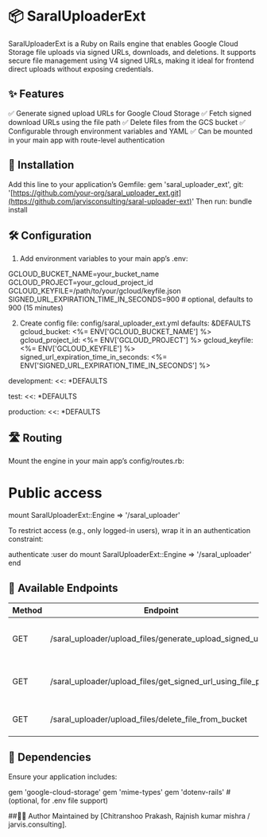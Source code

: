 # 📦 SaralUploaderExt
SaralUploaderExt is a Ruby on Rails engine that enables Google Cloud Storage file uploads via signed URLs, downloads, and deletions. It supports secure file management using V4 signed URLs, making it ideal for frontend direct uploads without exposing credentials.

## ✨ Features
✅ Generate signed upload URLs for Google Cloud Storage
✅ Fetch signed download URLs using the file path
✅ Delete files from the GCS bucket
✅ Configurable through environment variables and YAML
✅ Can be mounted in your main app with route-level authentication

## 🔧 Installation
Add this line to your application’s Gemfile:
gem 'saral_uploader_ext', git: '[https://github.com/your-org/saral_uploader_ext.git](https://github.com/jarvisconsulting/saral-uploader-ext)'
Then run:
bundle install

## 🛠️ Configuration
1. Add environment variables to your main app’s .env:
   
GCLOUD_BUCKET_NAME=your_bucket_name
GCLOUD_PROJECT=your_gcloud_project_id
GCLOUD_KEYFILE=/path/to/your/gcloud/keyfile.json
SIGNED_URL_EXPIRATION_TIME_IN_SECONDS=900 # optional, defaults to 900 (15 minutes)

2. Create config file: config/saral_uploader_ext.yml
  defaults: &DEFAULTS
  gcloud_bucket: <%= ENV['GCLOUD_BUCKET_NAME'] %>
  gcloud_project_id: <%= ENV['GCLOUD_PROJECT'] %>
  gcloud_keyfile: <%= ENV['GCLOUD_KEYFILE'] %>
  signed_url_expiration_time_in_seconds: <%= ENV['SIGNED_URL_EXPIRATION_TIME_IN_SECONDS'] %>

development:
  <<: *DEFAULTS

test:
  <<: *DEFAULTS

production:
  <<: *DEFAULTS
## 🛣️ Routing
Mount the engine in your main app’s config/routes.rb:

# Public access
mount SaralUploaderExt::Engine => '/saral_uploader'

To restrict access (e.g., only logged-in users), wrap it in an authentication constraint:

authenticate :user do
  mount SaralUploaderExt::Engine => '/saral_uploader'
end

## 📡 Available Endpoints

| Method | Endpoint                                                             | Description                          | Params                         |
|--------|----------------------------------------------------------------------|--------------------------------------|--------------------------------|
| GET    | /saral_uploader/upload_files/generate_upload_signed_url             | Generate a signed URL for uploading  | `file_name`, `bucket_path`     |
| GET    | /saral_uploader/upload_files/get_signed_url_using_file_path         | Generate signed URL for download     | `file_path`                    |
| GET    | /saral_uploader/upload_files/delete_file_from_bucket                | Delete file from GCS bucket          | `file_path`                    |

## 🧱 Dependencies
Ensure your application includes:

gem 'google-cloud-storage'
gem 'mime-types'
gem 'dotenv-rails' # (optional, for .env file support)

##🧑‍💻 Author
Maintained by [Chitranshoo Prakash, Rajnish kumar mishra / jarvis.consulting].
